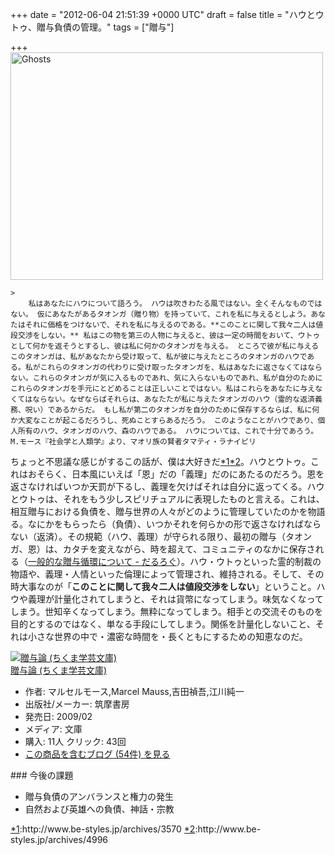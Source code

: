 
+++
date = "2012-06-04 21:51:39 +0000 UTC"
draft = false
title = "ハウとウトゥ、贈与負債の管理。"
tags = ["贈与"]

+++
<a href="http://www.flickr.com/photos/dschwabe/251834750/" title="Ghosts by Daniel Schwabe, on Flickr"><img src="http://farm1.staticflickr.com/103/251834750_8a71a7fca2.jpg" width="500" height="364" alt="Ghosts"/></a>

    >
        私はあなたにハウについて語ろう。 ハウは吹きわたる風ではない。全くそんなものではない。 仮にあなたがあるタオンガ（贈り物）を持っていて、これを私に与えるとしよう。あなたはそれに価格をつけないで、それを私に与えるのである。**このことに関して我々二人は値段交渉をしない。** 私はこの物を第三の人物に与えると、彼は一定の時間をおいて、ウトゥとして何かを返そうとするし、彼は私に何かのタオンガを与える。 ところで彼が私に与えるこのタオンガは、私があなたから受け取って、私が彼に与えたところのタオンガのハウである。私がこれらのタオンガの代わりに受け取ったタオンガを、私はあなたに返さなくてはならない。これらのタオンガが気に入るものであれ、気に入らないものであれ、私が自分のためにこれらのタオンガを手元にとどめることは正しいことではない。私はこれらをあなたに与えなくてはならない。なぜならばそれらは、あなたたが私に与えたタオンガのハウ（霊的な返済義務、呪い）であるからだ。 もし私が第二のタオンガを自分のために保存するならば、私に何か大変なことが起こるだろうし、死ぬことすらあるだろう。 このようなことがハウであり、個人所有のハウ、タオンガのハウ、森のハウである。 ハウについては、これで十分であろう。M.モース『社会学と人類学』より、マオリ族の賢者タマティ・ラナイピリ

    
ちょっと不思議な感じがするこの話が、僕は大好きだ<a href="#f1" name="fn1" title="http://www.be-styles.jp/archives/3570">*1</a><a href="#f2" name="fn2" title="http://www.be-styles.jp/archives/4996">*2</a>。ハウとウトゥ。これはおそらく、日本風にいえば「恩」だの「義理」だのにあたるのだろう。恩を返さなければいつか天罰が下るし、義理を欠けばそれは自分に返ってくる。ハウとウトゥは、それをもう少しスピリチュアルに表現したものと言える。これは、相互贈与における負債を、贈与世界の人々がどのように管理していたのかを物語る。なにかをもらったら（負債）、いつかそれを何らかの形で返さなければならない（返済）。その規範（ハウ、義理）が守られる限り、最初の贈与（タオンガ、恩）は、カタチを変えながら、時を超えて、コミュニティのなかに保存される（<a href="http://daruyanagi.hatenablog.com/entry/2012/03/22/070855">一般的な贈与循環について - だるろぐ</a>）。ハウ・ウトゥといった霊的制裁の物語や、義理・人情といった倫理によって管理され、維持される。そして、その時大事なのが「**このことに関して我々二人は値段交渉をしない**」ということ。ハウや義理が計量化されてしまうと、それは貨幣になってしまう。味気なくなってしまう。世知辛くなってしまう。無粋になってしまう。相手との交流そのものを目的とするのではなく、単なる手段にしてしまう。関係を計量化しないこと、それは小さな世界の中で・濃密な時間を・長くともにするための知恵なのだ。<div class="hatena-asin-detail"><a href="http://www.amazon.co.jp/exec/obidos/ASIN/4480091998/bestylesnet-22/"><img src="http://ecx.images-amazon.com/images/I/41RRHp6Q5OL._SL160_.jpg" class="hatena-asin-detail-image" alt="贈与論 (ちくま学芸文庫)" title="贈与論 (ちくま学芸文庫)"/></a><div class="hatena-asin-detail-info"><a href="http://www.amazon.co.jp/exec/obidos/ASIN/4480091998/bestylesnet-22/">贈与論 (ちくま学芸文庫)</a><ul><li><span class="hatena-asin-detail-label">作者:</span> マルセルモース,Marcel Mauss,吉田禎吾,江川純一</li><li><span class="hatena-asin-detail-label">出版社/メーカー:</span> 筑摩書房</li><li><span class="hatena-asin-detail-label">発売日:</span> 2009/02</li><li><span class="hatena-asin-detail-label">メディア:</span> 文庫</li><li><span class="hatena-asin-detail-label">購入</span>: 11人 <span class="hatena-asin-detail-label">クリック</span>: 43回</li><li><a href="http://d.hatena.ne.jp/asin/4480091998/bestylesnet-22" target="_blank">この商品を含むブログ (54件) を見る</a></li></ul></div><div class="hatena-asin-detail-foot"></div></div>

<div class="section">
    ### 今後の課題
    
<ul>
<li>贈与負債のアンバランスと権力の発生</li>
<li>自然および英雄への負債、神話・宗教</li>
</ul>
</div><div class="footnote">
<a href="#fn1" name="f1" class="footnote-number">*1</a><span class="footnote-delimiter">:</span><span class="footnote-text">http://www.be-styles.jp/archives/3570</span>
<a href="#fn2" name="f2" class="footnote-number">*2</a><span class="footnote-delimiter">:</span><span class="footnote-text">http://www.be-styles.jp/archives/4996</span>
</div>


